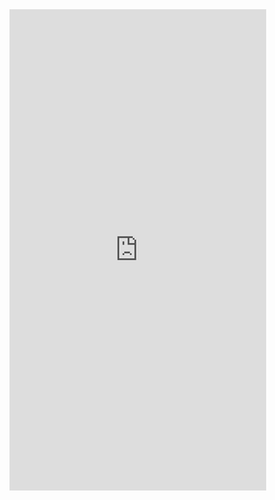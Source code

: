 <iframe  
height=850
width=90%
src="https://ks.wjx.top/vm/hAGkAYx.aspx"  
frameborder=0  
allowfullscreen>
</iframe>